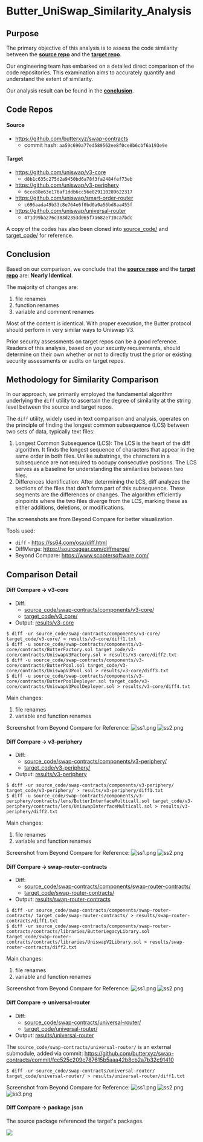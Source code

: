 # Butter_UniSwap_Similarity_Analysis

## Purpose
The primary objective of this analysis is to assess the code similarity between the **[source repo](#source)** and the **[target repo](#target)**. 

Our engineering team has embarked on a detailed direct comparison of the code repositories. This examination aims to accurately quantify and understand the extent of similarity.

Our analysis result can be found in the **[conclusion](#conclusion)**.


## Code Repos

#### Source
* https://github.com/butterxyz/swap-contracts
    * commit hash: `aa59c690a77ed589562ee8f0ce8b6cbf6a193e9e`

#### Target
* https://github.com/uniswap/v3-core
    * `d8b1c635c275d2a9450bd6a78f3fa2484fef73eb`
* https://github.com/uniswap/v3-periphery
    * `6cce88e63e176af1ddb6cc56e029110289622317`
* https://github.com/uniswap/smart-order-router
    * `c696aada49b33c8e764e6f0bd0a0a56bd8aa455f`
* https://github.com/uniswap/universal-router
    * `471d99ba276c383d2353d065f7a682e710ca7bdc`


A copy of the codes has also been cloned into [source_code/](source_code/) and [target_code/](target_code/) for reference.


## Conclusion
Based on our comparison, we conclude that the **[source repo](#source)** and the **[target repo](#target)** are: **Nearly Identical**. 

The majority of changes are:
1. file renames
2. function renames
3. variable and comment renames

Most of the content is identical. With proper execution, the Butter protocol should perform in very similar ways to Uniswap V3.

Prior security assessments on target repos can be a good reference. Readers of this analysis, based on your security requirements, should determine on their own whether or not to directly trust the prior or existing security assessments or audits on target repos.


## Methodology for Similarity Comparison

In our approach, we primarily employed the fundamental algorithm underlying the `diff` utility to ascertain the degree of similarity at the string level between the source and target repos.

The `diff` utility, widely used in text comparison and analysis, operates on the principle of finding the longest common subsequence (LCS) between two sets of data, typically text files:
1. Longest Common Subsequence (LCS): The LCS is the heart of the diff algorithm. It finds the longest sequence of characters that appear in the same order in both files. Unlike substrings, the characters in a subsequence are not required to occupy consecutive positions. The LCS serves as a baseline for understanding the similarities between two files.
2. Differences Identification: After determining the LCS, diff analyzes the sections of the files that don't form part of this subsequence. These segments are the differences or changes. The algorithm efficiently pinpoints where the two files diverge from the LCS, marking these as either additions, deletions, or modifications.

The screenshots are from Beyond Compare for better visualization.

Tools used:
* `diff` - https://ss64.com/osx/diff.html
* DiffMerge: https://sourcegear.com/diffmerge/
* Beyond Compare: https://www.scootersoftware.com/


## Comparison Detail

#### Diff Compare -> v3-core
* Diff:
    * [source_code/swap-contracts/components/v3-core/](source_code/swap-contracts/components/v3-core/)
    * [target_code/v3_core/](target_code/v3-core/)
* Output: [results/v3-core](results/v3-core/)

```
$ diff -ur source_code/swap-contracts/components/v3-core/ target_code/v3-core/ > results/v3-core/diff1.txt
$ diff -u source_code/swap-contracts/components/v3-core/contracts/ButterFactory.sol target_code/v3-core/contracts/UniswapV3Factory.sol > results/v3-core/diff2.txt
$ diff -u source_code/swap-contracts/components/v3-core/contracts/ButterPool.sol target_code/v3-core/contracts/UniswapV3Pool.sol > results/v3-core/diff3.txt
$ diff -u source_code/swap-contracts/components/v3-core/contracts/ButterPoolDeployer.sol target_code/v3-core/contracts/UniswapV3PoolDeployer.sol > results/v3-core/diff4.txt
```

Main changes:
1. file renames
2. variable and function renames


Screenshot from Beyond Compare for Reference:
![ss1.png](results/v3-core/ss1.png)
![ss2.png](results/v3-core//ss2.png)



#### Diff Compare -> v3-periphery
* Diff:
    * [source_code/swap-contracts/components/v3-periphery/](source_code/swap-contracts/components/v3-periphery/)
    * [target_code/v3-periphery/](target_code/v3-periphery/)
* Output: [results/v3-periphery](results/v3-periphery/)

```
$ diff -ur source_code/swap-contracts/components/v3-periphery/ target_code/v3-periphery/ > results/v3-periphery/diff1.txt
$ diff -u source_code/swap-contracts/components/v3-periphery/contracts/lens/ButterInterfaceMulticall.sol target_code/v3-periphery/contracts/lens/UniswapInterfaceMulticall.sol > results/v3-periphery/diff2.txt
```

Main changes:
1. file renames
2. variable and function renames


Screenshot from Beyond Compare for Reference:
![ss1.png](results/v3-periphery/ss1.png)
![ss2.png](results/v3-periphery//ss2.png)




#### Diff Compare -> swap-router-contracts
* Diff:
    * [source_code/swap-contracts/components/swap-router-contracts/](source_code/swap-contracts/components/swap-router-contracts/)
    * [target_code/swap-router-contracts/](target_code/swap-router-contracts/)
* Output: [results/swap-router-contracts](results/swap-router-contracts/)
```
$ diff -ur source_code/swap-contracts/components/swap-router-contracts/ target_code/swap-router-contracts/ > results/swap-router-contracts/diff1.txt
$ diff -ur source_code/swap-contracts/components/swap-router-contracts/contracts/libraries/ButterLegacyLibrary.sol target_code/swap-router-contracts/contracts/libraries/UniswapV2Library.sol > results/swap-router-contracts/diff2.txt
```

Main changes:
1. file renames
2. variable and function renames

Screenshot from Beyond Compare for Reference:
![ss1.png](results/swap-router-contracts/ss1.png)
![ss2.png](results/swap-router-contracts/ss2.png)


#### Diff Compare -> universal-router
* Diff:
    * [source_code/swap-contracts/universal-router/](source_code/swap-contracts/universal-router/)
    * [target_code/universal-router/](target_code/universal-router/)
* Output: [results/universal-router](results/universal-router/)

The `source_code/swap-contracts/universal-router/` is an external submodule, added via commit: https://github.com/butterxyz/swap-contracts/commit/fcc525c209c787615b5aaa42b8cb2a7b32c91410

```
$ diff -ur source_code/swap-contracts/universal-router/ target_code/universal-router/ > results/universal-router/diff1.txt
```

Screenshot from Beyond Compare for Reference:
![ss1.png](results/universal-router/ss1.png)
![ss2.png](results/universal-router/ss2.png)
![ss3.png](results/universal-router/ss3.png)




#### Diff Compare -> package.json

The source package referenced the target's packages.

![](results/package/ss.png)
